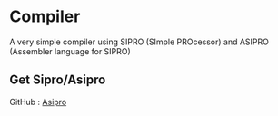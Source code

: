 # Compiler
A very simple compiler using SIPRO (SImple PROcessor) and ASIPRO (Assembler language for SIPRO)

## Get Sipro/Asipro
GitHub : [Asipro](https://github.com/NicolasBedon/asipro)
